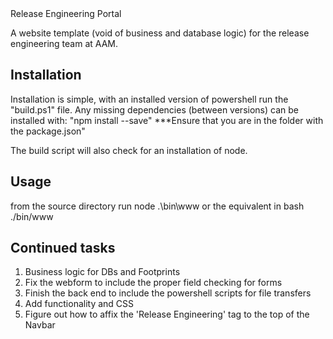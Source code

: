 <snippet>
  <content><![CDATA[
# ${1:Acadian Site}

## Release Engineering Portal

A website template (void of business and database logic) for the release engineering team
at AAM.

## Installation

Installation is simple, with an installed version of powershell run the "build.ps1" file.
Any missing dependencies (between versions) can be installed with:
"npm install <package name> --save"
***Ensure that you are in the folder with the package.json"

The build script will also check for an installation of node.

## Usage

from the source directory run node .\bin\www or the equivalent in
bash ./bin/www

## Continued tasks

1. Business logic for DBs and Footprints
2. Fix the webform to include the proper field checking for forms
3. Finish the back end to include the powershell scripts for file transfers
4. Add functionality and CSS
5. Figure out how to affix the 'Release Engineering' tag to the top of the Navbar


